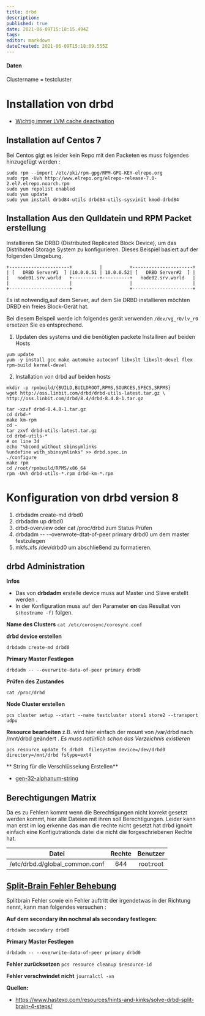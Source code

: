 ```yaml
---
title: drbd
description: 
published: true
date: 2021-06-09T15:18:15.494Z
tags: 
editor: markdown
dateCreated: 2021-06-09T15:18:09.555Z
---
```


#### Daten

Clustername = testcluster

# Installation von drbd

* [Wichtig immer LVM cache deactivation ](http://localhost:4567/lvm#drbd-und-lvm)

## Installation auf Centos 7
Bei Centos gigt es leider kein Repo mit den Packeten es muss folgendes hinzugefügt werden :

```
sudo rpm --import /etc/pki/rpm-gpg/RPM-GPG-KEY-elrepo.org
sudo rpm -Uvh http://www.elrepo.org/elrepo-release-7.0-2.el7.elrepo.noarch.rpm
sudo yum repolist enabled
sudo yum update 
sudo yum install drbd84-utils drbd84-utils-sysvinit kmod-drbd84
```

## Installation Aus den Qulldatein und RPM Packet erstellung
Installieren Sie DRBD (Distributed Replicated Block Device), um das Distributed Storage System zu konfigurieren.
Dieses Beispiel basiert auf der folgenden Umgebung.

```
+----------------------+          |          +----------------------+
| [   DRBD Server#1  ] |10.0.0.51 | 10.0.0.52| [   DRBD Server#2  ] |
|   node01.srv.world   +----------+----------+   node02.srv.world   |
|                      |                     |                      |
+----------------------+                     +----------------------+
```

Es ist notwendig,auf dem Server, auf dem Sie DRBD installieren möchten DRBD ein freies Block-Gerät hat.

Bei diesem Beispeil werde ich folgendes gerät verwenden `/dev/vg_r0/lv_r0` ersetzen Sie es entsprechend.


1. Updaten des systems und die benötigten packete Installiren auf beiden Hosts

```
yum update
yum -y install gcc make automake autoconf libxslt libxslt-devel flex rpm-build kernel-devel 
```

2.  Installation von drbd auf beiden hosts

```
mkdir -p rpmbuild/{BUILD,BUILDROOT,RPMS,SOURCES,SPECS,SRPMS} 
wget http://oss.linbit.com/drbd/drbd-utils-latest.tar.gz \
http://oss.linbit.com/drbd/8.4/drbd-8.4.8-1.tar.gz

tar -xzvf drbd-8.4.8-1.tar.gz
cd drbd-*
make km-rpm
cd - 
tar zxvf drbd-utils-latest.tar.gz
cd drbd-utils-*
# on line 34 
echo "%bcond_without sbinsymlinks
%undefine with_sbinsymlinks" >> drbd.spec.in
./configure
make rpm
cd /root/rpmbuild/RPMS/x86_64
rpm -Uvh drbd-utils-*.rpm drbd-km-*.rpm
```

# Konfiguration von drbd version 8

1. drbdadm create-md drbd0
2. drbdadm up drbd0
3. drbd-overview oder cat /proc/drbd zum Status Prüfen
4. drbdadm -- --overwrote-dtat-of-peer primary drbd0   um dem master festzulegen
5. mkfs.xfs /dev/drbd0 um abschließend zu formatieren.

## drbd Administration

**Infos**

* Das von **drbdadm** erstelle device muss auf Master und Slave erstellt werden .
* In der Konfiguration muss auf den Parameter **on** das Resultat von `$(hostname -f)` folgen.

**Name des Clusters**
`cat /etc/corosync/corosync.conf`

**drbd device erstellen**

`drbdadm create-md drbd0 `

**Primary Master Festlegen**

`drbdadm -- --overwrite-data-of-peer primary drbd0`

**Prüfen des Zustandes**

 `cat /proc/drbd`

**Node Cluster erstellen**

`pcs cluster setup --start --name testcluster store1 store2 --transport udpu`

**Resource bearbeiten** 
z.B. wird hier einfach der mount von /var/drbd nach /mnt/drbd geändert .
*Es muss natürlich schon das Verzeichnis existieren*

`pcs resource update fs_drbd0  filesystem device=/dev/drbd0 directory=/mnt/drbd fstype=ext4`

** String für die Verschlüsselung Erstellen**
* [gen-32-alphanum-string](https://github.com/kernt/inshelp/blob/master/drbd/gen-32-alphanum-string.sh)

## Berechtigungen Matrix

Da es zu Fehlern kommt wenn die Berechtigungen nicht korrekt gesetzt werden kommt, hier alle Dateien mit ihren soll Berechtigungen. Leider kann man erst im log erkenne das man die rechte nicht gesetzt hat drbd ignoirt einfach eine Konfigutrationds datei die nicht die forgeschriebenen Rechte hat.


| Datei | Rechte | Benutzer |
| :---: | :---: | :---: |
|/etc/drbd.d/global_common.conf | 644 | root:root |


## [Split-Brain Fehler Behebung](../drbd-split-Brain)

Splitbrain Fehler sowie ein Fehler auftritt der irgendetwas in der Richtung nennt, kann man folgendes versuchen : 

**Auf dem secondary ihn nochmal als secondary festlegen:**

`drbdadm secondary drbd0`

**Primary Master Festlegen**

`drbdadm -- --overwrite-data-of-peer primary drbd0`

**Fehler zurücksetzen**
`pcs resource cleanup $resource-id`

**Fehler verschwindet nicht**
`journalctl -xn`

**Quellen:**

* https://www.hastexo.com/resources/hints-and-kinks/solve-drbd-split-brain-4-steps/